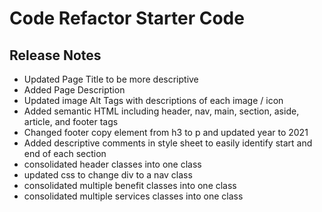 # Code Refactor Starter Code

## Release Notes

- Updated Page Title to be more descriptive
- Added Page Description
- Updated image Alt Tags with descriptions of each image / icon
- Added semantic HTML including header, nav, main, section, aside, article, and footer tags
- Changed footer copy element from h3 to p and updated year to 2021
- Added descriptive comments in style sheet to easily identify start and end of each section
- consolidated header classes into one class
- updated css to change div to a nav class
- consolidated multiple benefit classes into one class
- consolidated multiple services classes into one class
